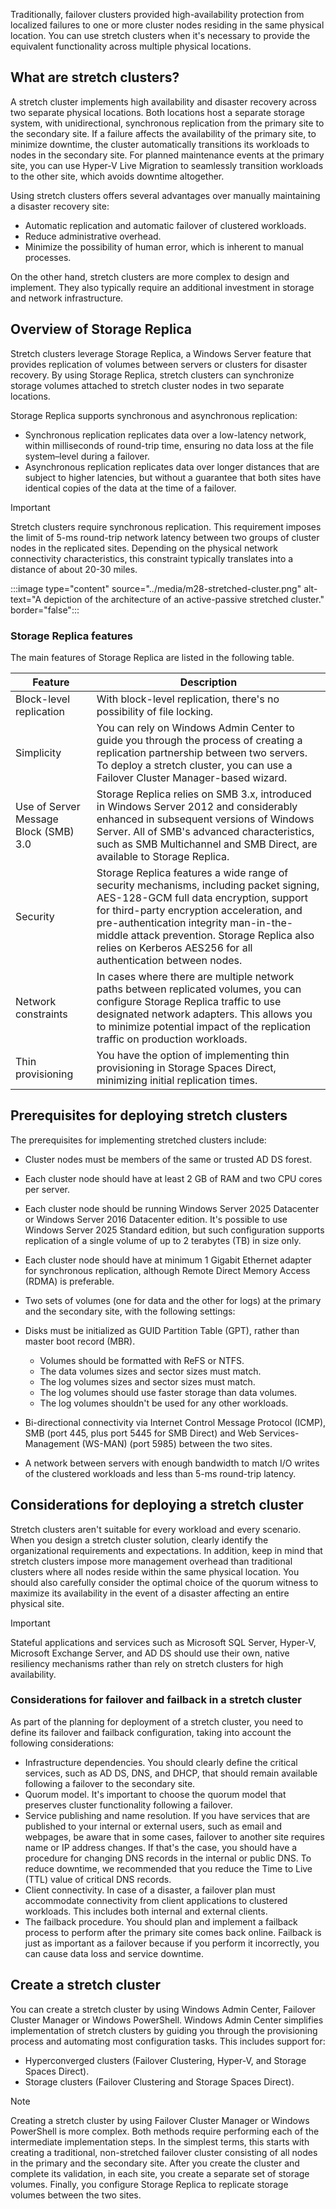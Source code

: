 Traditionally, failover clusters provided high-availability protection from localized failures to one or more cluster nodes residing in the same physical location. You can use stretch clusters when it's necessary to provide the equivalent functionality across multiple physical locations.

## What are stretch clusters?

A stretch cluster implements high availability and disaster recovery across two separate physical locations. Both locations host a separate storage system, with unidirectional, synchronous replication from the primary site to the secondary site. If a failure affects the availability of the primary site, to minimize downtime, the cluster automatically transitions its workloads to nodes in the secondary site. For planned maintenance events at the primary site, you can use Hyper-V Live Migration to seamlessly transition workloads to the other site, which avoids downtime altogether.

Using stretch clusters offers several advantages over manually maintaining a disaster recovery site:

- Automatic replication and automatic failover of clustered workloads.
- Reduce administrative overhead.
- Minimize the possibility of human error, which is inherent to manual processes.

On the other hand, stretch clusters are more complex to design and implement. They also typically require an additional investment in storage and network infrastructure.

## Overview of Storage Replica

Stretch clusters leverage Storage Replica, a Windows Server feature that provides replication of volumes between servers or clusters for disaster recovery. By using Storage Replica, stretch clusters can synchronize storage volumes attached to stretch cluster nodes in two separate locations.

Storage Replica supports synchronous and asynchronous replication:

- Synchronous replication replicates data over a low-latency network, within milliseconds of round-trip time, ensuring no data loss at the file system–level during a failover.
- Asynchronous replication replicates data over longer distances that are subject to higher latencies, but without a guarantee that both sites have identical copies of the data at the time of a failover.

> [!IMPORTANT]
> Stretch clusters require synchronous replication. This requirement imposes the limit of 5-ms round-trip network latency between two groups of cluster nodes in the replicated sites. Depending on the physical network connectivity characteristics, this constraint typically translates into a distance of about 20-30 miles.

:::image type="content" source="../media/m28-stretched-cluster.png" alt-text="A depiction of the architecture of an active-passive stretched cluster." border="false":::

### Storage Replica features

The main features of Storage Replica are listed in the following table.

|Feature|Description|
|---|---|
|Block-level replication|With block-level replication, there's no possibility of file locking.|
|Simplicity|You can rely on Windows Admin Center to guide you through the process of creating a replication partnership between two servers. To deploy a stretch cluster, you can use a Failover Cluster Manager-based wizard.|
|Use of Server Message Block (SMB) 3.0|Storage Replica relies on SMB 3.x, introduced in Windows Server 2012 and considerably enhanced in subsequent versions of Windows Server. All of SMB's advanced characteristics, such as SMB Multichannel and SMB Direct, are available to Storage Replica.|
|Security|Storage Replica features a wide range of security mechanisms, including packet signing, AES-128-GCM full data encryption, support for third-party encryption acceleration, and pre-authentication integrity man-in-the-middle attack prevention. Storage Replica also relies on Kerberos AES256 for all authentication between nodes.|
|Network constraints|In cases where there are multiple network paths between replicated volumes, you can configure Storage Replica traffic to use designated network adapters. This allows you to minimize potential impact of the replication traffic on production workloads.|
|Thin provisioning|You have the option of implementing thin provisioning in Storage Spaces Direct, minimizing initial replication times.|

## Prerequisites for deploying stretch clusters

The prerequisites for implementing stretched clusters include:

- Cluster nodes must be members of the same or trusted AD DS forest.
- Each cluster node should have at least 2 GB of RAM and two CPU cores per server.
- Each cluster node should be running Windows Server 2025 Datacenter or Windows Server 2016 Datacenter edition. It's possible to use Windows Server 2025 Standard edition, but such configuration supports replication of a single volume of up to 2 terabytes (TB) in size only.
- Each cluster node should have at minimum 1 Gigabit Ethernet adapter for synchronous replication, although Remote Direct Memory Access (RDMA) is preferable.
- Two sets of volumes (one for data and the other for logs) at the primary and the secondary site, with the following settings:

- Disks must be initialized as GUID Partition Table (GPT), rather than master boot record (MBR).
  - Volumes should be formatted with ReFS or NTFS.
  - The data volumes sizes and sector sizes must match.
  - The log volumes sizes and sector sizes must match.
  - The log volumes should use faster storage than data volumes.
  - The log volumes shouldn't be used for any other workloads.

- Bi-directional connectivity via Internet Control Message Protocol (ICMP), SMB (port 445, plus port 5445 for SMB Direct) and Web Services-Management (WS-MAN) (port 5985) between the two sites.
- A network between servers with enough bandwidth to match I/O writes of the clustered workloads and less than 5-ms round-trip latency.

## Considerations for deploying a stretch cluster

Stretch clusters aren't suitable for every workload and every scenario. When you design a stretch cluster solution, clearly identify the organizational requirements and expectations. In addition, keep in mind that stretch clusters impose more management overhead than traditional clusters where all nodes reside within the same physical location. You should also carefully consider the optimal choice of the quorum witness to maximize its availability in the event of a disaster affecting an entire physical site.

> [!IMPORTANT]
> Stateful applications and services such as Microsoft SQL Server, Hyper-V, Microsoft Exchange Server, and AD DS should use their own, native resiliency mechanisms rather than rely on stretch clusters for high availability.

### Considerations for failover and failback in a stretch cluster

As part of the planning for deployment of a stretch cluster, you need to define its failover and failback configuration, taking into account the following considerations:

- Infrastructure dependencies. You should clearly define the critical services, such as AD DS, DNS, and DHCP, that should remain available following a failover to the secondary site.
- Quorum model. It's important to choose the quorum model that preserves cluster functionality following a failover.
- Service publishing and name resolution. If you have services that are published to your internal or external users, such as email and webpages, be aware that in some cases, failover to another site requires name or IP address changes. If that's the case, you should have a procedure for changing DNS records in the internal or public DNS. To reduce downtime, we recommended that you reduce the Time to Live (TTL) value of critical DNS records.
- Client connectivity. In case of a disaster, a failover plan must accommodate connectivity from client applications to clustered workloads. This includes both internal and external clients.
- The failback procedure. You should plan and implement a failback process to perform after the primary site comes back online. Failback is just as important as a failover because if you perform it incorrectly, you can cause data loss and service downtime.

## Create a stretch cluster

You can create a stretch cluster by using Windows Admin Center, Failover Cluster Manager or Windows PowerShell. Windows Admin Center simplifies implementation of stretch clusters by guiding you through the provisioning process and automating most configuration tasks. This includes support for:

- Hyperconverged clusters (Failover Clustering, Hyper-V, and Storage Spaces Direct).
- Storage clusters (Failover Clustering and Storage Spaces Direct).

> [!Note]
> Creating a stretch cluster by using Failover Cluster Manager or Windows PowerShell is more complex. Both methods require performing each of the intermediate implementation steps. In the simplest terms, this starts with creating a traditional, non-stretched failover cluster consisting of all nodes in the primary and the secondary site. After you create the cluster and complete its validation, in each site, you create a separate set of storage volumes. Finally, you configure Storage Replica to replicate storage volumes between the two sites.
